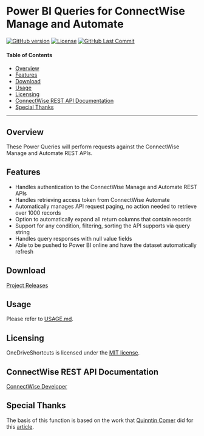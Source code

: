 # Power BI Queries for ConnectWise Manage and Automate

[![GitHub version](https://badge.fury.io/gh/derpenstiltskin%2Fconnectwise-powerbi.svg)](https://badge.fury.io/gh/derpenstiltskin%2Fconnectwise-powerbi)
[![License](https://img.shields.io/badge/license-MIT-green)](https://github.com/derpenstiltskin/connectwise-powerbi/blob/main/LICENSE.md)
[![GitHub Last Commit](https://img.shields.io/github/last-commit/derpenstiltskin/connectwise-powerbi)](https://github.com/derpenstiltskin/connectwise-powerbi/commits/main)

#### Table of Contents

*   [Overview](#overview)
*   [Features](#features)
*   [Download](#download)
*   [Usage](#usage)
*   [Licensing](#licensing)
*   [ConnectWise REST API Documentation](#connectwise-rest-api-documentation)
*   [Special Thanks](#special-thanks)

----------

## Overview

These Power Queries will perform requests against the ConnectWise Manage and Automate REST APIs.

## Features

- Handles authentication to the ConnectWise Manage and Automate REST APIs
- Handles retrieving access token from ConnectWise Automate
- Automatically manages API request paging, no action needed to retrieve over 1000 records
- Option to automatically expand all return columns that contain records
- Support for any condition, filtering, sorting the API supports via query string
- Handles query responses with null value fields
- Able to be pushed to Power BI online and have the dataset automatically refresh

## Download

[Project Releases](https://github.com/derpenstiltskin/connectwise-powerbi/releases)

## Usage

Please refer to [USAGE.md](USAGE.md).

## Licensing

OneDriveShortcuts is licensed under the [MIT license](LICENSE.md).

## ConnectWise REST API Documentation

[ConnectWise Developer](https://developer.connectwise.com)

## Special Thanks

The basis of this function is based on the work that [Quinntin Comer](https://comertechnology.com/) did for this [article](https://comertechnology.com/cw-manage-getting-started-with-powerbi-the-update/).